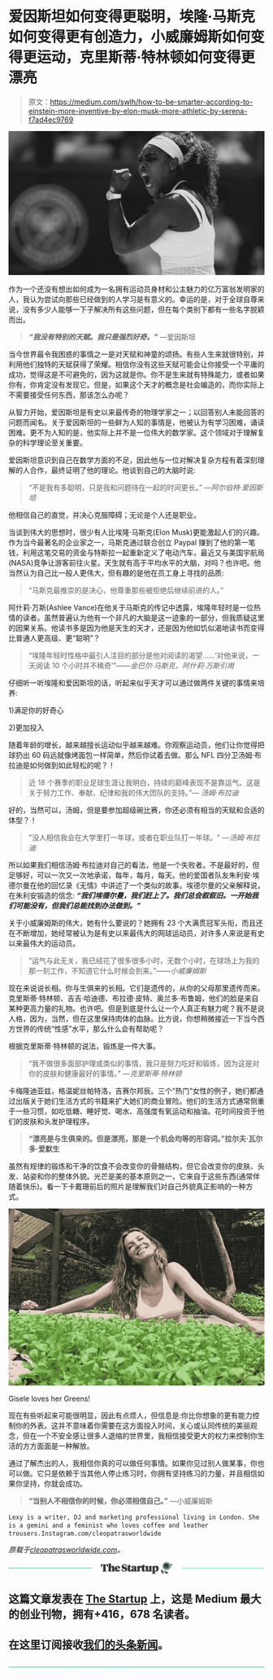 # 爱因斯坦如何变得更聪明，埃隆·马斯克如何变得更有创造力，小威廉姆斯如何变得更运动，克里斯蒂·特林顿如何变得更漂亮

> 原文：<https://medium.com/swlh/how-to-be-smarter-according-to-einstein-more-inventive-by-elon-musk-more-athletic-by-serena-f7ad4ec9769>

![](img/7385435cff593ec82c7ad405a170e703.png)

作为一个还没有想出如何成为一名拥有运动员身材和公主魅力的亿万富翁发明家的人，我认为尝试向那些已经做到的人学习是有意义的。幸运的是，对于全球自尊来说，没有多少人能够一下子解决所有这些问题，但在每个类别下都有一些名字脱颖而出。

> ***“我没有特别的天赋。我只是强烈好奇。”*** —爱因斯坦

当今世界最令我困惑的事情之一是对天赋和神童的颂扬。有些人生来就很特别，并利用他们独特的天赋获得了荣耀。相信你没有这些天赋可能会让你接受一个平庸的成功，觉得这是不可避免的，因为这就是你。你不是生来就有特殊能力，或者如果你有，你肯定没有发现它。但是，如果这个天才的概念是社会编造的，而你实际上不需要接受任何东西，那该怎么办呢？

从智力开始，爱因斯坦是有史以来最传奇的物理学家之一；以回答别人未能回答的问题而闻名。关于爱因斯坦的一些鲜为人知的事情是，他被认为有学习困难，诵读困难。更不为人知的是，他实际上并不是一位伟大的数学家。这个领域对于理解复杂的科学理论至关重要。

爱因斯坦意识到自己在数学方面的不足，因此他与一位对解决复杂方程有着深刻理解的人合作，最终证明了他的理论。他谈到自己的大脑时说:

> “不是我有多聪明，只是我和问题待在一起的时间更长。” *—阿尔伯特·爱因斯坦*

他相信自己的直觉，并决心克服障碍；无论是个人还是职业。

当谈到伟大的思想时，很少有人比埃隆·马斯克(Elon Musk)更能激起人们的兴趣。作为当今最著名的企业家之一，马斯克通过联合创立 Paypal 赚到了他的第一笔钱，利用这笔交易的资金与特斯拉一起重新定义了电动汽车，最近又与美国宇航局(NASA)竞争让游客前往火星。天生就有高于平均水平的大脑，对吗？也许吧。他当然认为自己比一般人更伟大，但有趣的是他在员工身上寻找的品质:

> “马斯克最推崇的是决心，他尊重那些被拒绝后继续前进的人。”

阿什莉·万斯(Ashlee Vance)在他关于马斯克的传记中透露，埃隆年轻时是一位热情的读者。虽然普遍认为他有一个非凡的大脑是这一迹象的一部分，但我质疑这里的因果关系。他读书多是因为他是天生的天才，还是因为他如饥似渴地读书而变得比普通人更高级、更“聪明”？

> “埃隆年轻时性格中最引人注目的部分是他对阅读的渴望……‘对他来说，一天阅读 10 个小时并不稀奇’”*——金巴尔·马斯克，阿什莉·万斯引用*

仔细听一听埃隆和爱因斯坦的话，听起来似乎天才可以通过做两件关键的事情来培养:

1)满足你的好奇心

2)更加投入

随着年龄的增长，越来越擅长运动似乎越来越难。你观察运动员，他们让你觉得把球扔出 60 码远就像烤面包一样简单，然后你试着去做。那么 NFL 四分卫汤姆·布拉迪是如何做到如此轻松的呢？！

> 近 18 个赛季的职业足球生涯让我明白，持续的巅峰表现不是靠运气。这是关于努力工作、奉献、纪律和我的伟大团队的支持。”— *汤姆·布拉迪*

好的，当然可以，汤姆，但是要参加超级碗比赛，你还必须有相当的天赋和合适的体型？！

> "没人相信我会在大学里打一年球，或者在职业队打一年球。" *—汤姆·布拉迪*

所以如果我们相信汤姆·布拉迪对自己的看法，他是一个失败者。不是最好的，但足够好，可以一次又一次地承诺，每年，每月，每天。他的爱国者队友朱利安·埃德尔曼在他的回忆录《无情》中讲述了一个类似的故事。埃德尔曼的父亲解释说，在朱利安锻造的信念: ***“我们埃德尔曼，我们赶上了。我们总会叙叙旧。一开始我们可能没有，但我们总能找到办法做到。”***

关于小威廉姆斯的伟大，她有什么要说的？她拥有 23 个大满贯冠军头衔，而且还在不断增加，她经常被认为是有史以来最伟大的网球运动员，对许多人来说是有史以来最伟大的运动员。

> “运气与此无关，我已经花了很多很多小时，无数个小时，在球场上为我的那一刻工作，不知道它什么时候会到来。”*——小威廉姆斯*

现在来说说长相。你与生俱来的长相。它们是遗传的，从你的父母那里遗传而来。克里斯蒂·特林顿、吉吉·哈迪德、布拉德·皮特、奥兰多·布鲁姆，他们的脸是来自某种更高力量的礼物。也许吧。但是到底是什么让一个人真正有魅力呢？我不是说人格，因为，当然，但在这里保持肉体的血脉。比方说，你想稍微接近一下当今西方世界的传统“性感”水平，那么什么会有帮助呢？

根据克里斯蒂·特林顿的说法，锻炼是一件大事。

> “我不做很多面部护理或类似的事情，我只是努力吃好和锻炼，因为这是对你的皮肤和健康最好的事情。” *—克里斯蒂·特林顿*

卡梅隆迪亚兹，格温妮丝帕特洛，吉赛尔邦辰。三个“热门”女性的例子，她们都通过出版关于她们生活方式的书籍来扩大她们的商业冒险。他们的生活方式通常侧重于一些习惯，如吃低糖、睡好觉、喝水、高强度有氧运动和抽油。花时间投资于他们的皮肤和头发护理程序。

> **“漂亮是与生俱来的。但是漂亮，那是一个机会均等的形容词。”拉尔夫·瓦尔多·爱默生**

虽然有规律的锻炼和干净的饮食不会改变你的骨骼结构，但它会改变你的皮肤、头发、站姿和你的整体外貌。光芒是美的基本原则之一，它来自于这些东西(通常伴随着快乐)。看一下卡戴珊前后的照片是理解我们对自己外貌真正影响的一种方式。

![](img/a67cb6b01606ef9dd870dd57b3921b1b.png)

Gisele loves her Greens!

现在有些听起来可能很明显，因此有点烦人，但信息是:你比你想象的更有能力控制你的外表。这并不意味着你需要在这方面投入时间，关心或认同传统的美丽观念，但在一个不安全感让很多人退缩的世界里，我相信接受更大的权力来控制你生活的方方面面是一种解放。

通过了解杰出的人，我相信你真的可以做任何事情。如果你见过别人做某事，你也可以做。它只是依赖于当其他人停止练习时，你拥有坚持练习的力量，并且相信如果你坚持，你就会成功。

> **“当别人不相信你的时候，你必须相信自己。”** —小威廉姆斯

```
Lexy is a writer, DJ and marketing professional living in London. She is a gemini and a feminist who loves coffee and leather trousers.Instagram.com/cleopatrasworldwide
```

*原载于*[*cleopatrasworldwide.com*](http://cleopatrasworldwide.com/how-to-be-smarter-according-to-einstein-more-inventive-by-elon-musk-more-athletic-by-serena-williams-and-more-beautiful-by-christy-turlington/)*。*

[![](img/308a8d84fb9b2fab43d66c117fcc4bb4.png)](https://medium.com/swlh)

## 这篇文章发表在 [The Startup](https://medium.com/swlh) 上，这是 Medium 最大的创业刊物，拥有+416，678 名读者。

## 在这里订阅接收[我们的头条新闻](http://growthsupply.com/the-startup-newsletter/)。

[![](img/b0164736ea17a63403e660de5dedf91a.png)](https://medium.com/swlh)